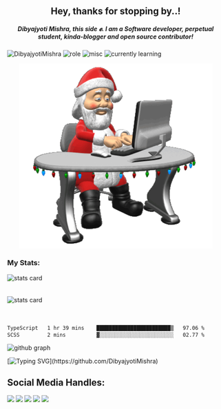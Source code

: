 <div align='center'> 
   <h2> Hey, thanks for stopping by..! </h2> 
   <h5> Dibyajyoti Mishra, this side ✊. I am a Software developer, perpetual student, kinda-blogger and open source contributor! </h5>
</div>
 
 <p align="left"> 
 <img src="https://komarev.com/ghpvc/?username=DibyajyotiMishra&label=Visitors'%20Count&color=6EC72D&style=flat" alt="DibyajyotiMishra" /> 
 <img src="https://img.shields.io/badge/Role-Full%20Stack%20Developer-orange" alt="role" />
 <img src="https://img.shields.io/badge/Most%20Used%20Library-React%2C%20React%20Native-5A20CB" alt="misc" />
 <img src="https://img.shields.io/badge/Learning-Circle%20CI-white" alt="currently learning" />
 </p>
 
 
 <div align="center">
    <img align="center" height="430" width="450" src="https://github.com/DibyajyotiMishra/DibyajyotiMishra/blob/main/2qf3.gif" />
<!--    <img align="right" height="230" width="250" src="https://github.com/DibyajyotiMishra/DibyajyotiMishra/blob/main/2qf3.gif" /> -->
 </div>
 

### My Stats:

<div align='left'> 
   <img alt= "stats card" src="https://dibyajyotimishra-github-stats.vercel.app/api?username=DibyajyotiMishra&count_private=true&show_icons=true&theme=tokyonight&hide_border=true" />
 

 <br/>
 <br/>
 <br />
<img alt= "stats card" height="145" width="400" src="https://github-readme-streak-stats.herokuapp.com/?user=DibyajyotiMishra&hide_border=true&theme=tokyonight">
</div>
<br />
<br />
<div align="left">
   
 
<!--START_SECTION:waka-->
```text
TypeScript   1 hr 39 mins    ████████████████████████▒   97.06 % 
SCSS         2 mins          ▓░░░░░░░░░░░░░░░░░░░░░░░░   02.77 % 
```
<!--END_SECTION:waka-->
</div>

![github graph](https://activity-graph.herokuapp.com/graph?username=DibyajyotiMishra&line=207398&bg_color=1d2433&area_color=0E1117&hide_border=true&color=5DA3FA&point=5DA3FA&radius=5)


[![Typing SVG](https://readme-typing-svg.herokuapp.com/?lines=Have+A+Great+Day!!!&center=true&color="5A20CB")](https://github.com/DibyajyotiMishra)

## Social Media Handles:

<div>
 <a href="https://twitter.com/dibyajyotim_" ><img src="https://img.shields.io/twitter/follow/dibyajyotim_?style=social" /></a>
 <a href="https://dibyajyoti.hashnode.dev/" ><img src="https://img.shields.io/badge/Hashnode-2962FF?style=flat&logo=hashnode&logoColor=white" /></a>
 <a href="mailto:dibyajyotimishra14@gmail.com" ><img src="https://img.shields.io/badge/Gmail-D14836?style=flat&logo=gmail&logoColor=white" /></a>
 <a href="https://www.linkedin.com/in/dibyajyotim/" ><img src="https://img.shields.io/badge/LinkedIn-0077B5?style=flat&logo=linkedin&logoColor=white" /></a>
 <a href="https://github.com/DibyajyotiMishra"><img src="https://img.shields.io/badge/Status-Creating%20something%20exciting-%2303C6C7" /></a>
</div>

